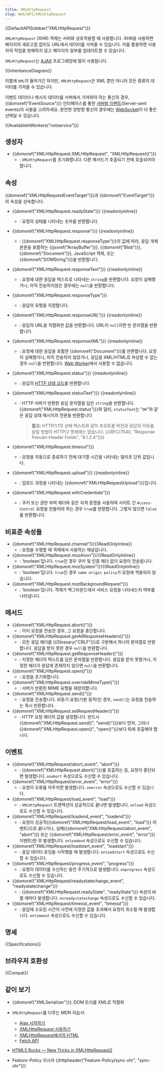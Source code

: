 ```yaml
---
title: XMLHttpRequest
slug: Web/API/XMLHttpRequest
---
```


{{DefaultAPISidebar("XMLHttpRequest")}}

`XMLHttpRequest` (XHR) 객체는 서버와 상호작용할 때 사용합니다. XHR을 사용하면 페이지의 새로고침 없이도 URL에서 데이터를 가져올 수 있습니다. 이를 활용하면 사용자의 작업을 방해하지 않고 페이지의 일부를 업데이트할 수 있습니다.

`XMLHttpRequest`는 [AJAX](/ko/docs/Web/Guide/AJAX) 프로그래밍에 많이 사용됩니다.

{{InheritanceDiagram}}

이름에 `XML`이 들어가긴 하지만, `XMLHttpRequest`은 XML 뿐만 아니라 모든 종류의 데이터를 가져올 수 있습니다.

이벤트 데이터나 메시지 데이터를 서버에서 가져와야 하는 통신의 경우, {{domxref("EventSource")}} 인터페이스를 통한 [서버발 이벤트](/ko/docs/Web/API/Server-sent_events)(Server-sent events)의 사용을 고려하세요. 완전한 양방향 통신의 경우에는 [WebSocket](/ko/docs/Web/API/WebSockets_API)이 더 좋은 선택일 수 있습니다.

{{AvailableInWorkers("notservice")}}

## 생성자

- {{domxref("XMLHttpRequest.XMLHttpRequest", "XMLHttpRequest()")}}
  - : `XMLHttpRequest`를 초기화합니다. 다른 메서드가 호출되기 전에 호출되어야 합니다.

## 속성

{{domxref("XMLHttpRequestEventTarget")}}과 {{domxref("EventTarget")}}의 속성을 상속합니다.

- {{domxref("XMLHttpRequest.readyState")}} {{readonlyinline}}
  - : 요청의 상태를 나타내는 숫자를 반환합니다.
- {{domxref("XMLHttpRequest.response")}} {{readonlyinline}}
  - : {{domxref("XMLHttpRequest.responseType")}}의 값에 따라, 응답 개체 본문을 포함하는 {{jsxref("ArrayBuffer")}}, {{domxref("Blob")}}, {{domxref("Document")}}, JavaScript 객체, 또는 {{domxref("DOMString")}}을 반환합니다.
- {{domxref("XMLHttpRequest.responseText")}} {{readonlyinline}}
  - : 요청에 대한 응답을 텍스트로 나타내는 `string`을 반환합니다. 요청이 실패했거나, 아직 전송하지않은 경우에는 `null`을 반환합니다.
- {{domxref("XMLHttpRequest.responseType")}}
  - : 응답의 유형을 지정합니다.
- {{domxref("XMLHttpRequest.responseURL")}} {{readonlyinline}}
  - : 응답의 URL을 직렬화한 값을 반환합니다. URL이 `null`이면 빈 문자열을 반환합니다.
- {{domxref("XMLHttpRequest.responseXML")}} {{readonlyinline}}
  - : 요청에 대한 응답을 포함한 {{domxref("Document")}}를 반환합니다. 요청이 실패했거나, 아직 전송하지 않았거나, 응답을 XML/HTML로 파싱할 수 없는 경우 `null`을 반환합니다. [Web Worker](/ko/docs/Web/API/Web_Workers_API)에서 사용할 수 없습니다.
- {{domxref("XMLHttpRequest.status")}} {{readonlyinline}}
  - : 응답의 [HTTP 상태 코드](/ko/docs/Web/HTTP/Status)를 반환합니다.
- {{domxref("XMLHttpRequest.statusText")}} {{readonlyinline}}

  - : HTTP 서버가 반환한 응답 문자열을 담은 `string`을 반환합니다. {{domxref("XMLHttpRequest.status")}}와 달리, `statusText`는 "`OK`"와 같은 응답 상태 메시지의 전문을 반환합니다

    > **참고:** HTTP/1.1의 상태 텍스트와 같이 프로토콜 버전과 응답의 이유를 알릴 방법이 HTTP/2 명세에는 없습니다. ({{RFC(7540, "Response Pseudo-Header Fields", "8.1.2.4")}})

- {{domxref("XMLHttpRequest.timeout")}}
  - : 요청을 자동으로 종료하기 전에 대기할 시간을 나타내는 밀리초 단위 값입니다.
- {{domxref("XMLHttpRequest.upload")}} {{readonlyinline}}
  - : 업로드 과정을 나타내는 {{domxref("XMLHttpRequestUpload")}}입니다.
- {{domxref("XMLHttpRequest.withCredentials")}}
  - : 쿠키 또는 권한 부여 헤더와 같은 자격 증명을 사용하여 사이트 간 `Access-Control` 요청을 만들어야 하는 경우 `true`를 반환합니다. 그렇지 않으면 `false`를 반환합니다.

## 비표준 속성들

- {{domxref("XMLHttpRequest.channel")}}{{ReadOnlyInline}}
  - : 요청을 수행할 때 객체에서 사용하는 채널입니다.
- {{domxref("XMLHttpRequest.mozAnon")}}{{ReadOnlyInline}}
  - : 'boolean'입니다. `true`인 경우 쿠키 및 인증 헤더 없이 요청이 전송됩니다.
- {{domxref("XMLHttpRequest.mozSystem")}}{{ReadOnlyInline}}
  - : 'boolean'입니다. `true`인 경우 `same origin policy`가 요청에 적용되지 않습니다.
- {{domxref("XMLHttpRequest.mozBackgroundRequest")}}
  - : 'boolean'입니다. 객체가 백그라운드에서 서비스 요청을 나타내는지 여부를 나타냅니다.

## 메서드

- {{domxref("XMLHttpRequest.abort()")}}
  - : 이미 요청을 전송한 경우, 그 요청을 중단합니다.
- {{domxref("XMLHttpRequest.getAllResponseHeaders()")}}
  - : 모든 응답 헤더를 {{Glossary("CRLF")}}로 구분해서 하나의 문자열로 반환합니다. 응답을 받지 못한 경우 `null`을 반환합니다.
- {{domxref("XMLHttpRequest.getResponseHeader()")}}
  - : 지정한 헤더의 텍스트를 담은 문자열을 반환합니다. 응답을 받지 못했거나, 지정한 헤더가 응답에 존재하지 않으면 `null`을 반환합니다.
- {{domxref("XMLHttpRequest.open()")}}
  - : 요청을 초기화합니다.
- {{domxref("XMLHttpRequest.overrideMimeType()")}}
  - : 서버가 반환한 MIME 유형을 재정의합니다.
- {{domxref("XMLHttpRequest.send()")}}
  - : 요청을 전송합니다. 비동기 요청(기본 동작)인 경우, `send()`는 요청을 전송하는 즉시 반환합니다.
- {{domxref("XMLHttpRequest.setRequestHeader()")}}
  - : HTTP 요청 헤더의 값을 설정합니다. 반드시 {{domxref("XMLHttpRequest.send()", "send()")}}보다 먼저, 그러나 {{domxref("XMLHttpRequest.open()", "open()")}}보다 뒤에 호출해야 합니다.

## 이벤트

- {{domxref("XMLHttpRequest/abort_event", "abort")}}
  - : {{domxref("XMLHttpRequest.abort()")}}를 호출하는 등, 요청이 중단되면 발생합니다. `onabort` 속성으로도 수신할 수 있습니다.
- {{domxref("XMLHttpRequest/error_event", "error")}}
  - : 요청이 오류를 마주치면 발생합니다. `onerror` 속성으로도 수신할 수 있습니다.
- {{domxref("XMLHttpRequest/load_event", "load")}}
  - : `XMLHttpRequest` 트랜잭션이 성공적으로 끝나면 발생합니다. `onload` 속성으로도 수신할 수 있습니다.
- {{domxref("XMLHttpRequest/loadend_event", "loadend")}}
  - : 요청이 성공적({{domxref("XMLHttpRequest/load_event", "load")}} 이벤트)으로 끝나거나, 실패({{domxref("XMLHttpRequest/abort_event", "abort")}} 또는 {{domxref("XMLHttpRequest/error_event", "error")}} 이벤트)한 후 발생합니다. `onloadend` 속성으로도 수신할 수 있습니다.
- {{domxref("XMLHttpRequest/loadstart_event", "loadstart")}}
  - : 응답 데이터 로딩을 시작했을 때 발생합니다. `onloadstart` 속성으로도 수신할 수 있습니다.
- {{domxref("XMLHttpRequest/progress_event", "progress")}}
  - : 요청이 데이터를 수신하는 동안 주기적으로 발생합니다. `onprogress` 속성으로도 수신할 수 있습니다.
- {{domxref("XMLHttpRequest/readystatechange_event", "readystatechange")}}
  - : {{domxref("XMLHttpRequest.readyState", "readyState")}} 속성이 바뀔 때마다 발생합니다. `onreadystatechange` 속성으로도 수신할 수 있습니다.
- {{domxref("XMLHttpRequest/timeout_event", "timeout")}}
  - : 응답에 소요된 시간이 사전에 지정한 값을 초과해서 요청이 취소될 때 발생합니다. `ontimeout` 속성으로도 수신할 수 있습니다.

## 명세

{{Specifications}}

## 브라우저 호환성

{{Compat}}

## 같이 보기

- {{domxref("XMLSerializer")}}: DOM 트리를 XML로 직렬화
- `XMLHttpRequest`를 다루는 MDN 자습서:

  - [Ajax 시작하기](/ko/docs/Web/Guide/AJAX/Getting_Started)
  - [XMLHttpRequest 사용하기](/ko/docs/Web/API/XMLHttpRequest/Using_XMLHttpRequest)
  - [XMLHttpRequest에서의 HTML](/ko/docs/Web/API/XMLHttpRequest/HTML_in_XMLHttpRequest)
  - [Fetch API](/ko/docs/Web/API/Fetch_API)

- [HTML5 Rocks — New Tricks in XMLHttpRequest2](https://www.html5rocks.com/en/tutorials/file/xhr2/)
- Feature-Policy 지시자 {{httpheader("Feature-Policy/sync-xhr", "sync-xhr")}}
